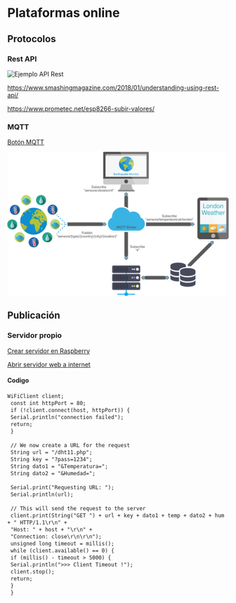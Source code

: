 # Plataformas online

## Protocolos

### Rest API


![Ejemplo API Rest](https://static.techtalk.vn/wp-content/uploads/2016/04/RESTful-API-design-1014x457.jpg)

https://www.smashingmagazine.com/2018/01/understanding-using-rest-api/

https://www.prometec.net/esp8266-subir-valores/



### MQTT

[Botón MQTT](http://kaizoku.azurewebsites.net/2018/01/15/iot-button-part-1-arduino-mqtt-client)

![Arquitectura MQTT](./images/MQTT_arquitectura.png)

## Publicación


### Servidor propio

[Crear servidor en Raspberry](https://www.prometec.net/raspberry-pi-servidor/)

[Abrir servidor web a internet](https://www.prometec.net/raspberry-servidor-internet/)


#### Codigo


    WiFiClient client;
     const int httpPort = 80;
     if (!client.connect(host, httpPort)) {
     Serial.println("connection failed");
     return;
     }

     // We now create a URL for the request
     String url = "/dht11.php";
     String key = "?pass=1234";
     String dato1 = "&Temperatura=";
     String dato2 = "&Humedad=";

     Serial.print("Requesting URL: ");
     Serial.println(url);

     // This will send the request to the server
     client.print(String("GET ") + url + key + dato1 + temp + dato2 + hum + " HTTP/1.1\r\n" +
     "Host: " + host + "\r\n" +
     "Connection: close\r\n\r\n");
     unsigned long timeout = millis();
     while (client.available() == 0) {
     if (millis() - timeout > 5000) {
     Serial.println(">>> Client Timeout !");
     client.stop();
     return;
     }
     }

